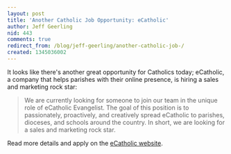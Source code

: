 ```yaml
---
layout: post
title: 'Another Catholic Job Opportunity: eCatholic'
author: Jeff Geerling
nid: 443
comments: true
redirect_from: /blog/jeff-geerling/another-catholic-job-/
created: 1345036002
---
```

It looks like there's another great opportunity for Catholics today; eCatholic, a company that helps parishes with their online presence, is hiring a sales and marketing rock star:

<blockquote>
We are currently looking for someone to join our team in the unique role of eCatholic Evangelist. The goal of this position is to passionately, proactively, and creatively spread eCatholic to parishes, dioceses, and schools around the country. In short, we are looking for a sales and marketing rock star.
</blockquote>

Read more details and apply on the <a href="http://www.ecatholicwebsites.com/index.cfm?load=joinourteam&utm_source=opensourcecatholic">eCatholic website</a>.
